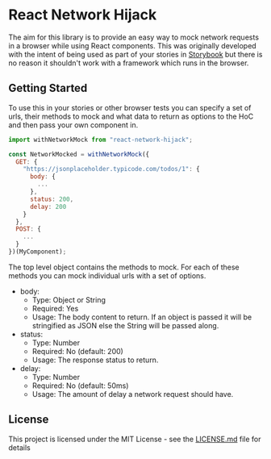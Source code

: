 # React Network Hijack

The aim for this library is to provide an easy way to mock network requests in a browser while using React components. This was originally developed with the intent of being used as part of your stories in [Storybook](https://github.com/storybooks/storybook) but there is no reason it shouldn't work with a framework which runs in the browser.

## Getting Started

To use this in your stories or other browser tests you can specify a set of urls, their methods to mock and what data to return as options to the HoC and then pass your own component in.

```js
import withNetworkMock from "react-network-hijack";

const NetworkMocked = withNetworkMock({
  GET: {
    "https://jsonplaceholder.typicode.com/todos/1": {
      body: {
        ...
      },
      status: 200,
      delay: 200
    }
  },
  POST: {
    ...
  }
})(MyComponent);
```

The top level object contains the methods to mock. For each of these methods you can mock individual urls with a set of options.

- body:
  - Type: Object or String
  - Required: Yes
  - Usage: The body content to return. If an object is passed it will be stringified as JSON else the String will be passed along.
- status:
  - Type: Number
  - Required: No (default: 200)
  - Usage: The response status to return.
- delay:
  - Type: Number
  - Required: No (default: 50ms)
  - Usage: The amount of delay a network request should have.

## License

This project is licensed under the MIT License - see the [LICENSE.md](LICENSE.md) file for details
